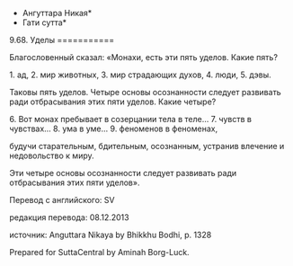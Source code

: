 * Ангуттара Никая*
* Гати сутта*

9\.68\. Уделы
\=\=\=\=\=\=\=\=\=\=\=

Благословенный сказал: «Монахи, есть эти пять уделов\. Какие пять?

1\. ад,
2\. мир животных,
3\. мир страдающих духов,
4\. люди,
5\. дэвы\.

Таковы пять уделов\. Четыре основы осознанности следует развивать ради отбрасывания этих пяти уделов\. Какие четыре?

6\. Вот монах пребывает в созерцании тела в теле…
7\. чувств в чувствах…
8\. ума в уме…
9\. феноменов в феноменах,

будучи старательным, бдительным, осознанным, устранив влечение и недовольство к миру\.

Эти четыре основы осознанности следует развивать ради отбрасывания этих пяти уделов»\.

Перевод с английского: SV

редакция перевода: 08\.12\.2013

источник: Anguttara Nikaya by Bhikkhu Bodhi, p\. 1328

Prepared for SuttaCentral by Aminah Borg\-Luck\.
